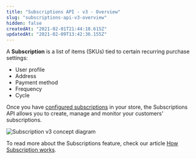 ```yaml
---
title: "Subscriptions API - v3 - Overview"
slug: "subscriptions-api-v3-overview"
hidden: false
createdAt: "2021-02-01T21:44:18.615Z"
updatedAt: "2021-02-09T13:42:36.155Z"
---
```


A **Subscription** is a list of items (SKUs) tied to certain recurring purchase settings:

- User profile
- Address
- Payment method
- Frequency
- Cycle

Once you have [configured subscriptions](https://help.vtex.com/tutorial/how-to-configure-subscriptions%20--1FA9dfE7vJqxBna9Nft5Sj) in your store, the Subscriptions API allows you to create, manage and monitor your customers' subscriptions.

![Subscription v3 concept diagram](https://raw.githubusercontent.com/vtexdocs/dev-portal-content/main/images/subscriptions-api-v3-overview-0.PNG)

To read more about the Subscriptions feature, check our article [How Subscription works](https://help.vtex.com/tutorial/como-funciona-a-assinatura--frequentlyAskedQuestions_4453).
